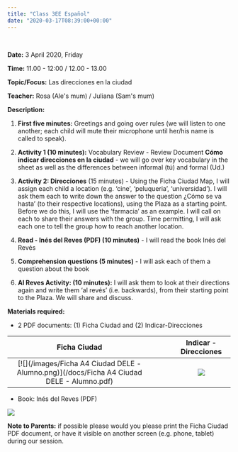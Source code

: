 ```yaml
---
title: "Class 3EE Español"
date: "2020-03-17T08:39:00+00:00"
---
```


&nbsp;

**Date:** 3 April 2020, Friday

**Time:** 11.00 - 12:00 / 12.00 - 13.00

**Topic/Focus:** Las direcciones en la ciudad

**Teacher:** Rosa (Ale's mum) / Juliana (Sam's mum)

**Description:**

1. **First five minutes:** Greetings and going over rules (we will listen to one another; each child will mute their microphone until her/his name is called to speak).

2. **Activity 1 (10 minutes):** Vocabulary Review - Review Document **Cómo indicar direcciones en la ciudad** - we will go over key vocabulary in the sheet as well as the differences between informal (tú) and formal (Ud.)

3. **Activity 2: Direcciones** (15 minutes) - Using the Ficha Ciudad Map, I will assign each child a location (e.g. ‘cine’, ‘peluqueria’, ‘universidad’). I will ask them each to write down the answer to the question ¿Cómo se va hasta’ (to their respective locations), using the Plaza as a starting point. Before we do this, I will use the ‘farmacia’ as an example. I will call on each to share their answers with the group. Time permitting, I will ask each one to tell the group how to reach another location.

4. **Read - Inés del Reves (PDF) (10 minutes)** - I will read the book Inés del Revés 

5. **Comprehension questions (5 minutes)** - I will ask each of them a question about the book

6. **Al Reves Activity: (10 minutes):** I will ask them to look at their directions again and write them ‘al revés’ (i.e. backwards), from their starting point to the Plaza. We will share and discuss.

**Materials required:**

* 2 PDF documents: (1) Ficha Ciudad and (2) Indicar-Direcciones

**Ficha Ciudad** | &nbsp; &nbsp; | &nbsp; &nbsp; | **Indicar - Direcciones**
:---: | :---: | :---: | :---:
[![](/images/Ficha A4 Ciudad DELE - Alumno.png)](/docs/Ficha A4 Ciudad DELE - Alumno.pdf) | &nbsp; &nbsp; | &nbsp; &nbsp; | [![](/images/indicar-direcciones.png)](/docs/indicar-direcciones.pdf)

* Book: Inés del Reves (PDF)

[![](/images/inesdelreves.png)](/docs/inesdelreves.pdf)

**Note to Parents:** if possible please would you please print the Ficha Ciudad PDF document, or have it visible on another screen (e.g. phone, tablet) during our session.

<br/>
<br/>


 